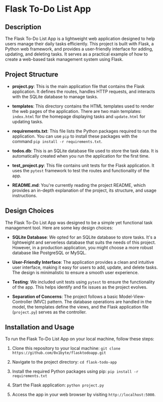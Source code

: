 # Flask To-Do List App

## Description

The Flask To-Do List App is a lightweight web application designed to help users manage their daily tasks efficiently. This project is built with Flask, a Python web framework, and provides a user-friendly interface for adding, updating, and deleting tasks. It serves as a practical example of how to create a web-based task management system using Flask.

## Project Structure

- **project.py**: This is the main application file that contains the Flask application. It defines the routes, handles HTTP requests, and interacts with the SQLite database to manage tasks.

- **templates**: This directory contains the HTML templates used to render the web pages of the application. There are two main templates: `index.html` for the homepage displaying tasks and `update.html` for updating tasks.

- **requirements.txt**: This file lists the Python packages required to run the application. You can use `pip` to install these packages with the command `pip install -r requirements.txt`.

- **todos.db**: This is an SQLite database file used to store the task data. It is automatically created when you run the application for the first time.

- **test_project.py**: This file contains unit tests for the Flask application. It uses the `pytest` framework to test the routes and functionality of the app.

- **README.md**: You're currently reading the project README, which provides an in-depth explanation of the project, its structure, and usage instructions.

## Design Choices

The Flask To-Do List App was designed to be a simple yet functional task management tool. Here are some key design choices:

- **SQLite Database**: We opted for an SQLite database to store tasks. It's a lightweight and serverless database that suits the needs of this project. However, in a production application, you might choose a more robust database like PostgreSQL or MySQL.

- **User-Friendly Interface**: The application provides a clean and intuitive user interface, making it easy for users to add, update, and delete tasks. The design is minimalistic to ensure a smooth user experience.

- **Testing**: We included unit tests using `pytest` to ensure the functionality of the app. This helps identify and fix issues as the project evolves.

- **Separation of Concerns**: The project follows a basic Model-View-Controller (MVC) pattern. The database operations are handled in the model, the templates define the views, and the Flask application file (`project.py`) serves as the controller.

## Installation and Usage

To run the Flask To-Do List App on your local machine, follow these steps:

1. Clone this repository to your local machine: `git clone https://github.com/0x1byte/flasktodoapp.git`

2. Navigate to the project directory: `cd flask-todo-app`

3. Install the required Python packages using pip: `pip install -r requirements.txt`

4. Start the Flask application: `python project.py`

5. Access the app in your web browser by visiting `http://localhost:5000`.
